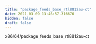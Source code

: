 ```yaml
---
title: "package_feeds_base_rtl8812au-ct"
date: 2021-03-09 13:46:57.316676
hidden: false
draft: false
---
```


x86/64/package_feeds_base_rtl8812au-ct

